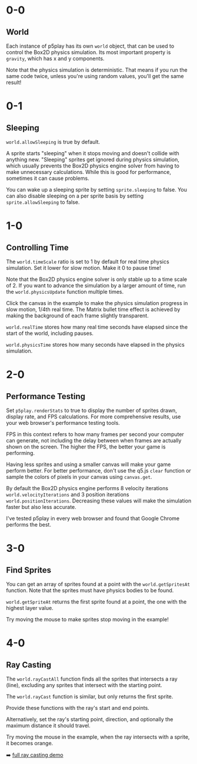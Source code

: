 # 0-0

## World

Each instance of p5play has its own `world` object, that can be used to control the Box2D physics simulation. Its most important property is `gravity`, which has x and y components.

Note that the physics simulation is deterministic. That means if you run the same code twice, unless you're using random values, you'll get the same result!

# 0-1

## Sleeping

`world.allowSleeping` is true by default.

A sprite starts "sleeping" when it stops moving and doesn't collide with anything new. "Sleeping" sprites get ignored during physics simulation, which usually prevents the Box2D physics engine solver from having to make unnecessary calculations. While this is good for performance, sometimes it can cause problems.

You can wake up a sleeping sprite by setting `sprite.sleeping` to false. You can also disable sleeping on a per sprite basis by setting `sprite.allowSleeping` to false.

# 1-0

## Controlling Time

The `world.timeScale` ratio is set to 1 by default for real time physics simulation. Set it lower for slow motion. Make it 0 to pause time!

Note that the Box2D physics engine solver is only stable up to a time scale of 2. If you want to advance the simulation by a larger amount of time, run the `world.physicsUpdate` function multiple times.

Click the canvas in the example to make the physics simulation progress in slow motion, 1/4th real time. The Matrix bullet time effect is achieved by making the background of each frame slightly transparent.

`world.realTime` stores how many real time seconds have elapsed since the start of the world, including pauses.

`world.physicsTime` stores how many seconds have elapsed in the physics simulation.

# 2-0

## Performance Testing

Set `p5play.renderStats` to true to display the number of sprites drawn, display rate, and FPS calculations. For more comprehensive results, use your web browser's performance testing tools.

FPS in this context refers to how many frames per second your computer can generate, not including the delay between when frames are actually shown on the screen. The higher the FPS, the better your game is performing.

Having less sprites and using a smaller canvas will make your game perform better. For better performance, don't use the q5.js `clear` function or sample the colors of pixels in your canvas using `canvas.get`.

By default the Box2D physics engine performs 8 velocity iterations `world.velocityIterations` and 3 position iterations `world.positionIterations`. Decreasing these values will make the simulation faster but also less accurate.

I've tested p5play in every web browser and found that Google Chrome performs the best.

# 3-0

## Find Sprites

You can get an array of sprites found at a point with the `world.getSpritesAt` function. Note that the sprites must have physics bodies to be found.

`world.getSpriteAt` returns the first sprite found at a point, the one with the highest layer value.

Try moving the mouse to make sprites stop moving in the example!

# 4-0

## Ray Casting

The `world.rayCastAll` function finds all the sprites that intersects a ray (line), excluding any sprites that intersect with the starting point.

The `world.rayCast` function is similar, but only returns the first sprite.

Provide these functions with the ray's start and end points.

Alternatively, set the ray's starting point, direction, and optionally the maximum distance it should travel.

Try moving the mouse in the example, when the ray intersects with a sprite, it becomes orange.

➡️ [full ray casting demo](https://openprocessing.org/sketch/2469202)
